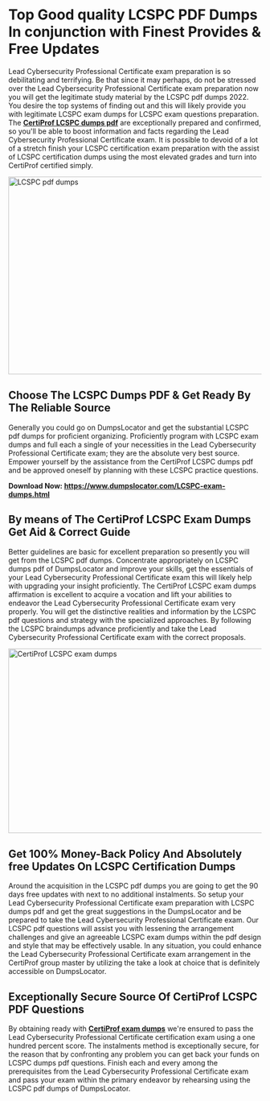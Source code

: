 <h1><strong>Top Good quality LCSPC PDF Dumps In conjunction with Finest Provides &amp; Free Updates</strong></h1>
<p>Lead Cybersecurity Professional Certificate exam preparation is so debilitating and terrifying. Be that since it may perhaps, do not be stressed over the Lead Cybersecurity Professional Certificate exam preparation now you will get the legitimate study material by the LCSPC pdf dumps 2022. You desire the top systems of finding out and this will likely provide you with legitimate LCSPC exam dumps for LCSPC exam questions preparation. The <strong><a href="https://www.dumpslocator.com/LCSPC-exam-dumps.html">CertiProf LCSPC dumps pdf</a></strong> are exceptionally prepared and confirmed, so you'll be able to boost information and facts regarding the Lead Cybersecurity Professional Certificate exam. It is possible to devoid of a lot of a stretch finish your LCSPC certification exam preparation with the assist of LCSPC certification dumps using the most elevated grades and turn into CertiProf certified simply.</p>
<p><img src="https://i.ibb.co/SKhFh8d/Pastel-Purple-Computer-UI-Class-Syllabus-Education-Presentation.png" alt="LCSPC pdf dumps" width="700" height="393" /></p>
<h2><strong>Choose The LCSPC Dumps PDF &amp; Get Ready By The Reliable Source</strong></h2>
<p>Generally you could go on DumpsLocator and get the substantial LCSPC pdf dumps for proficient organizing. Proficiently program with LCSPC exam dumps and full each a single of your necessities in the Lead Cybersecurity Professional Certificate exam; they are the absolute very best source. Empower yourself by the assistance from the CertiProf LCSPC dumps pdf and be approved oneself by planning with these LCSPC practice questions.</p>
<p><strong>Download Now: <a href="https://www.dumpslocator.com/LCSPC-exam-dumps.html">https://www.dumpslocator.com/LCSPC-exam-dumps.html</a></strong></p>
<h2><strong>By means of The CertiProf LCSPC Exam Dumps Get Aid &amp; Correct Guide</strong></h2>
<p>Better guidelines are basic for excellent preparation so presently you will get from the LCSPC pdf dumps. Concentrate appropriately on LCSPC dumps pdf of DumpsLocator and improve your skills, get the essentials of your Lead Cybersecurity Professional Certificate exam this will likely help with upgrading your insight proficiently. The CertiProf LCSPC exam dumps affirmation is excellent to acquire a vocation and lift your abilities to endeavor the Lead Cybersecurity Professional Certificate exam very properly. You will get the distinctive realities and information by the LCSPC pdf questions and strategy with the specialized approaches. By following the LCSPC braindumps advance proficiently and take the Lead Cybersecurity Professional Certificate exam with the correct proposals.</p>
<p><a href="https://www.dumpslocator.com/LCSPC-exam-dumps.html"><img src="https://i.ibb.co/NtZbgjG/Blue-and-White-Medical-Dental-Clinic-Facebook-Ad.png" alt="CertiProf LCSPC exam dumps" width="700" height="367" /></a></p>
<h2><strong>Get 100% Money-Back Policy And Absolutely free Updates On LCSPC Certification Dumps</strong></h2>
<p>Around the acquisition in the LCSPC pdf dumps you are going to get the 90 days free updates with next to no additional instalments. So setup your Lead Cybersecurity Professional Certificate exam preparation with LCSPC dumps pdf and get the great suggestions in the DumpsLocator and be prepared to take the Lead Cybersecurity Professional Certificate exam. Our LCSPC pdf questions will assist you with lessening the arrangement challenges and give an agreeable LCSPC exam dumps within the pdf design and style that may be effectively usable. In any situation, you could enhance the Lead Cybersecurity Professional Certificate exam arrangement in the CertiProf group master by utilizing the take a look at choice that is definitely accessible on DumpsLocator.</p>
<h2><strong>Exceptionally Secure Source Of CertiProf LCSPC PDF Questions</strong></h2>
<p>By obtaining ready with <strong><a href="https://www.dumpslocator.com/certiprof-exams.html">CertiProf exam dumps</a></strong> we're ensured to pass the Lead Cybersecurity Professional Certificate certification exam using a one hundred percent score. The instalments method is exceptionally secure, for the reason that by confronting any problem you can get back your funds on LCSPC dumps pdf questions. Finish each and every among the prerequisites from the Lead Cybersecurity Professional Certificate exam and pass your exam within the primary endeavor by rehearsing using the LCSPC pdf dumps of DumpsLocator.</p>
